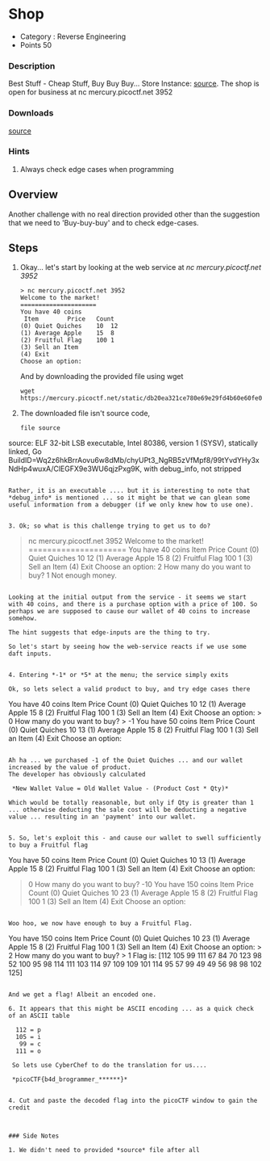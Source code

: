 # Shop
- Category : Reverse Engineering
- Points 50

### Description

Best Stuff - Cheap Stuff, Buy Buy Buy... Store Instance: [source](https://mercury.picoctf.net/static/db20ea321ce780e69e29fd4b60e60fe0/source). The shop is open for business at nc mercury.picoctf.net 3952


### Downloads
[source](./source)


### Hints

1. Always check edge cases when programming


## Overview

Another challenge with no real direction provided other than the suggestion that we need to 'Buy-buy-buy' and to check edge-cases.


## Steps

1. Okay... let's start by looking at the web service at *nc mercury.picoctf.net 3952*

   ```
   > nc mercury.picoctf.net 3952
   Welcome to the market!
   =====================
   You have 40 coins
   	Item		Price	Count
   (0) Quiet Quiches	10	12
   (1) Average Apple	15	8
   (2) Fruitful Flag	100	1
   (3) Sell an Item
   (4) Exit
   Choose an option:    
   ```

   And by downloading the provided file using wget
   ```
   wget https://mercury.picoctf.net/static/db20ea321ce780e69e29fd4b60e60fe0/source
   ```


2. The downloaded file isn't source code,

   ```
   file source
source: ELF 32-bit LSB executable, Intel 80386, version 1 (SYSV), statically linked, Go BuildID=Wq2z6hkBrrAovu6w8dMb/chyUPt3_NgRB5zVfMpf8/99tYvdYHy3xNdHp4wuxA/ClEGFX9e3WU6qjzPxg9K, with debug_info, not stripped
   ```

   Rather, it is an executable .... but it is interesting to note that *debug_info* is mentioned ... so it might be that we can glean some useful information from a debugger (if we only knew how to use one).


3. Ok; so what is this challenge trying to get us to do?

   ```
   >nc mercury.picoctf.net 3952
   Welcome to the market!
   =====================
   You have 40 coins
   	Item		Price	Count
   (0) Quiet Quiches	10	12
   (1) Average Apple	15	8
   (2) Fruitful Flag	100	1
   (3) Sell an Item
   (4) Exit
   Choose an option:
   > 2
   How many do you want to buy?
   > 1
   Not enough money.
   ```

   Looking at the initial output from the service - it seems we start with 40 coins, and there is a purchase option with a price of 100. So perhaps we are supposed to cause our wallet of 40 coins to increase somehow.

   The hint suggests that edge-inputs are the thing to try.

   So let's start by seeing how the web-service reacts if we use some daft inputs.


4. Entering *-1* or *5* at the menu; the service simply exits

   Ok, so lets select a valid product to buy, and try edge cases there

   ```
   You have 40 coins
      Item      		Price	Count
    (0) Quiet Quiches	10	12
    (1) Average Apple	15	8
    (2) Fruitful Flag	100	1
    (3) Sell an Item
    (4) Exit
    Choose an option:
    > 0
    How many do you want to buy?
    > -1
    You have 50 coins
     Item		Price	Count
    (0) Quiet Quiches	10	13
    (1) Average Apple	15	8
    (2) Fruitful Flag	100	1
    (3) Sell an Item
    (4) Exit
    Choose an option:

   ```

   Ah ha ... we purchased -1 of the Quiet Quiches ... and our wallet increased by the value of product.
   The developer has obviously calculated

    *New Wallet Value = Old Wallet Value - (Product Cost * Qty)*

  Which would be totally reasonable, but only if Qty is greater than 1 ... otherwise deducting the sale cost will be deducting a negative value ... resulting in an 'payment' into our wallet.


5. So, let's exploit this - and cause our wallet to swell sufficiently to buy a Fruitful flag

  ```
  You have 50 coins
  	Item		Price	Count
  (0) Quiet Quiches	10	13
  (1) Average Apple	15	8
  (2) Fruitful Flag	100	1
  (3) Sell an Item
  (4) Exit
  Choose an option:
  > 0
  How many do you want to buy?
  > -10
  You have 150 coins
  	Item		Price	Count
  (0) Quiet Quiches	10	23
  (1) Average Apple	15	8
  (2) Fruitful Flag	100	1
  (3) Sell an Item
  (4) Exit
  Choose an option:  
  ```

  Woo hoo, we now have enough to buy a Fruitful Flag.

  ```
  You have 150 coins
    	Item		Price	Count
    (0) Quiet Quiches	10	23
    (1) Average Apple	15	8
    (2) Fruitful Flag	100	1
    (3) Sell an Item
    (4) Exit
    Choose an option:
    > 2
    How many do you want to buy?
    > 1
    Flag is:  [112 105 99 111 67 84 70 123 98 52 100 95 98 114 111 103 114 97 109 109 101 114 95 57 99 49 49 56 98 98 102 125]
  ```

  And we get a flag! Albeit an encoded one.

6. It appears that this might be ASCII encoding ... as a quick check of an ASCII table

    112 = p
    105 = i
     99 = c
    111 = o

   So lets use CyberChef to do the translation for us....

   *picoCTF{b4d_brogrammer_******}*


4. Cut and paste the decoded flag into the picoCTF window to gain the credit



### Side Notes

1. We didn't need to provided *source* file after all
